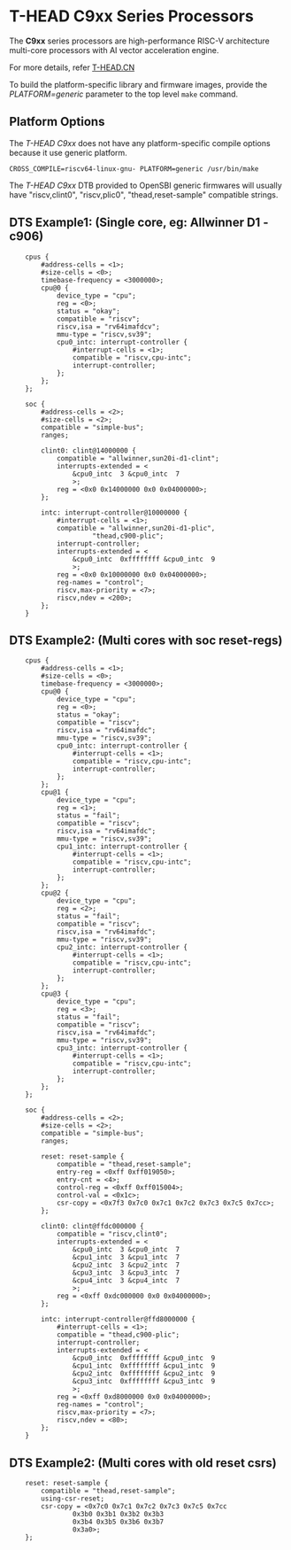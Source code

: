 T-HEAD C9xx Series Processors
=============================

The **C9xx** series processors are high-performance RISC-V architecture
multi-core processors with AI vector acceleration engine.

For more details, refer [T-HEAD.CN](https://www.t-head.cn/)

To build the platform-specific library and firmware images, provide the
*PLATFORM=generic* parameter to the top level `make` command.

Platform Options
----------------

The *T-HEAD C9xx* does not have any platform-specific compile options
because it use generic platform.

```
CROSS_COMPILE=riscv64-linux-gnu- PLATFORM=generic /usr/bin/make
```

The *T-HEAD C9xx* DTB provided to OpenSBI generic firmwares will usually have
"riscv,clint0", "riscv,plic0", "thead,reset-sample" compatible strings.

DTS Example1: (Single core, eg: Allwinner D1 - c906)
----------------------------------------------------

```
	cpus {
		#address-cells = <1>;
		#size-cells = <0>;
		timebase-frequency = <3000000>;
		cpu@0 {
			device_type = "cpu";
			reg = <0>;
			status = "okay";
			compatible = "riscv";
			riscv,isa = "rv64imafdcv";
			mmu-type = "riscv,sv39";
			cpu0_intc: interrupt-controller {
				#interrupt-cells = <1>;
				compatible = "riscv,cpu-intc";
				interrupt-controller;
			};
		};
	};

	soc {
		#address-cells = <2>;
		#size-cells = <2>;
		compatible = "simple-bus";
		ranges;

		clint0: clint@14000000 {
			compatible = "allwinner,sun20i-d1-clint";
			interrupts-extended = <
				&cpu0_intc  3 &cpu0_intc  7
				>;
			reg = <0x0 0x14000000 0x0 0x04000000>;
		};

		intc: interrupt-controller@10000000 {
			#interrupt-cells = <1>;
			compatible = "allwinner,sun20i-d1-plic",
				     "thead,c900-plic";
			interrupt-controller;
			interrupts-extended = <
				&cpu0_intc  0xffffffff &cpu0_intc  9
				>;
			reg = <0x0 0x10000000 0x0 0x04000000>;
			reg-names = "control";
			riscv,max-priority = <7>;
			riscv,ndev = <200>;
		};
	}
```

DTS Example2: (Multi cores with soc reset-regs)
-----------------------------------------------

```
	cpus {
		#address-cells = <1>;
		#size-cells = <0>;
		timebase-frequency = <3000000>;
		cpu@0 {
			device_type = "cpu";
			reg = <0>;
			status = "okay";
			compatible = "riscv";
			riscv,isa = "rv64imafdc";
			mmu-type = "riscv,sv39";
			cpu0_intc: interrupt-controller {
				#interrupt-cells = <1>;
				compatible = "riscv,cpu-intc";
				interrupt-controller;
			};
		};
		cpu@1 {
			device_type = "cpu";
			reg = <1>;
			status = "fail";
			compatible = "riscv";
			riscv,isa = "rv64imafdc";
			mmu-type = "riscv,sv39";
			cpu1_intc: interrupt-controller {
				#interrupt-cells = <1>;
				compatible = "riscv,cpu-intc";
				interrupt-controller;
			};
		};
		cpu@2 {
			device_type = "cpu";
			reg = <2>;
			status = "fail";
			compatible = "riscv";
			riscv,isa = "rv64imafdc";
			mmu-type = "riscv,sv39";
			cpu2_intc: interrupt-controller {
				#interrupt-cells = <1>;
				compatible = "riscv,cpu-intc";
				interrupt-controller;
			};
		};
		cpu@3 {
			device_type = "cpu";
			reg = <3>;
			status = "fail";
			compatible = "riscv";
			riscv,isa = "rv64imafdc";
			mmu-type = "riscv,sv39";
			cpu3_intc: interrupt-controller {
				#interrupt-cells = <1>;
				compatible = "riscv,cpu-intc";
				interrupt-controller;
			};
		};
	};

	soc {
		#address-cells = <2>;
		#size-cells = <2>;
		compatible = "simple-bus";
		ranges;

		reset: reset-sample {
			compatible = "thead,reset-sample";
			entry-reg = <0xff 0xff019050>;
			entry-cnt = <4>;
			control-reg = <0xff 0xff015004>;
			control-val = <0x1c>;
			csr-copy = <0x7f3 0x7c0 0x7c1 0x7c2 0x7c3 0x7c5 0x7cc>;
		};

		clint0: clint@ffdc000000 {
			compatible = "riscv,clint0";
			interrupts-extended = <
				&cpu0_intc  3 &cpu0_intc  7
				&cpu1_intc  3 &cpu1_intc  7
				&cpu2_intc  3 &cpu2_intc  7
				&cpu3_intc  3 &cpu3_intc  7
				&cpu4_intc  3 &cpu4_intc  7
				>;
			reg = <0xff 0xdc000000 0x0 0x04000000>;
		};

		intc: interrupt-controller@ffd8000000 {
			#interrupt-cells = <1>;
			compatible = "thead,c900-plic";
			interrupt-controller;
			interrupts-extended = <
				&cpu0_intc  0xffffffff &cpu0_intc  9
				&cpu1_intc  0xffffffff &cpu1_intc  9
				&cpu2_intc  0xffffffff &cpu2_intc  9
				&cpu3_intc  0xffffffff &cpu3_intc  9
				>;
			reg = <0xff 0xd8000000 0x0 0x04000000>;
			reg-names = "control";
			riscv,max-priority = <7>;
			riscv,ndev = <80>;
		};
	}
```

DTS Example2: (Multi cores with old reset csrs)
-----------------------------------------------
```
	reset: reset-sample {
		compatible = "thead,reset-sample";
		using-csr-reset;
		csr-copy = <0x7c0 0x7c1 0x7c2 0x7c3 0x7c5 0x7cc
			    0x3b0 0x3b1 0x3b2 0x3b3
			    0x3b4 0x3b5 0x3b6 0x3b7
			    0x3a0>;
	};
```
